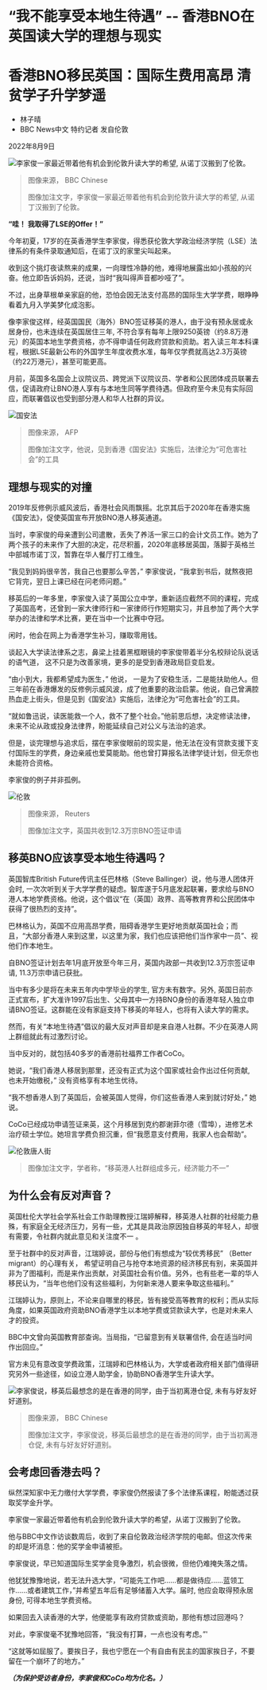 # “我不能享受本地生待遇” -- 香港BNO在英国读大学的理想与现实


#  香港BNO移民英国：国际生费用高昂 清贫学子升学梦遥

  * 林子晴 
  * BBC News中文 特约记者 发自伦敦 

2022年8月9日

![李家俊一家最近带着他有机会到伦敦升读大学的希望, 从诺丁汉搬到了伦敦。](_126210700_4363998b-4383-4f25-a74c-a5db3af551e1.jpg)

> 图像来源，  BBC Chinese
>
> 图像加注文字，李家俊一家最近带着他有机会到伦敦升读大学的希望, 从诺丁汉搬到了伦敦。

**“哇！ 我取得了LSE的Offer！”**

今年初夏，17岁的在英香港学生李家俊，得悉获伦敦大学政治经济学院（LSE）法律系的有条件录取通知后，在诺丁汉的家里尖叫起来。

收到这个挑灯夜读熬来的成果，一向理性冷静的他，难得地展露出如小孩般的兴奋。他立即告诉妈妈，还说，当时“我叫得声音都吵哑了”。

不过，出身草根单亲家庭的他，恐怕会因无法支付高昂的国际生大学学费，眼睁睁看着九月入学美梦化成泡影。

像李家俊这样，经英国国民（海外）BNO签证移英的港人，由于没有预永居或永居身份，也未连续在英国居住三年, 不符合享有每年上限9250英镑（约8.8万港元）的英国本地生学费资格，亦不得申请任何政府贷款和资助。若入读三年本科课程，根据LSE最新公布的外国学生年度收费水准，每年仅学费就高达2.3万英镑（约22万港元），甚至可能更高。

月前，英国多名国会上议院议员、跨党派下议院议员、学者和公民团体成员联署去信，促请政府让BNO港人享有与本地生同等学费待遇。但政府至今未见有实际回应，而联署倡议也受到部分港人和华人社群的异议。

![国安法](_126210702_ec5356a4-db3a-4657-8d15-fbbc7bb84719.jpg)

> 图像来源，  AFP
>
> 图像加注文字，他说，见到香港《国安法》实施后，法律沦为“可危害社会”的工具

##  理想与现实的对撞

2019年反修例示威风波后，香港社会风雨飘摇。北京其后于2020年在香港实施《国安法》，促使英国宣布开放BNO港人移英通道。

当时，李家俊的母亲遭到公司遣散，丢失了养活一家三口的会计文员工作。她为了两个孩子的未来作了大胆的决定，花尽积蓄，2020年底移居英国，落脚于英格兰中部城市诺丁汉，暂靠在华人餐厅打工维生。

“我见到妈妈很辛苦，我自己也要那么辛苦，” 李家俊说，“我拿到书后，就熬夜把它背完，翌日上课已经在问老师问题。”

移英后的一年多里，李家俊入读了英国公立中学，重新适应截然不同的课程，完成了英国高考，还曾到一家大律师行和一家律师行作短期实习，并且参加了两个大学举办的法律和学术比赛，更在当中一个比赛中夺冠。

闲时，他会在网上为香港学生补习，赚取零用钱。

谈起入大学读法律系之志，鼻梁上挂着黑框眼镜的李家俊带着半分名校辩论队说话的语气道， 这不只是为改善家境，更多的是受到香港政局巨变启发。

“由小到大，我都希望成为医生，” 他说， 一是为了安稳生活，二是能扶助他人。但三年前在香港爆发的反修例示威风波，成了他重要的政治启蒙。他说，自己曾满腔热血走上街头，但是见到《国安法》实施后，法律沦为“可危害社会”的工具。

“就如鲁迅说，读医能救一个人，救不了整个社会。”他前思后想，决定修读法律，未来不论从政或投身法律界，盼能延续自己对公义与法治的追求。

但是，谈完理想与追求后，摆在李家俊眼前的现实是，他无法在没有贷款支援下支付国际生的学费，身边亲戚也爱莫能助。他也曾打算报名法律学徒计划，但无奈也未能符合资格。

李家俊的例子并非孤例。

![伦敦](_126210707_4abd92ac-4e41-44d9-8072-891acdd342c7.jpg)

> 图像来源，  Reuters
>
> 图像加注文字，英国共收到12.3万宗BNO签证申请

##  移英BNO应该享受本地生待遇吗？

英国智库British Future传讯主任巴林格（Steve Ballinger）说，他与港人团体开会时, 一次次听到关于大学学费的疑虑。智库遂于5月底发起联署，要求给与BNO港人本地学费资格。他说，这个倡议“在（英国）政界、高等教育界和公民团体中获得了很热烈的支持”。

巴林格认为，英国不应用高昂学费，阻碍香港学生更好地贡献英国社会；而且，“大部分香港人来到这里，以这里为家，我们也应该把他们当作家中一员”、视他们作本地生。

自BNO签证计划去年1月底开放至今年三月，英国内政部一共收到12.3万宗签证申请, 11.3万宗申请已获批。

当中有多少是将在未来五年内中学毕业的学生, 官方未有数字。另外, 英国日前亦正式宣布，扩大准许1997后出生、父母其中一方持BNO身份的香港年轻人独立申请BNO签证。这群能在没有家庭支持下移英的年轻人，也将有入读大学的需求。

然而，有关“本地生待遇”倡议的最大反对声音却是来自港人社群。不少在英港人网上群组就此有过激烈讨论。

当中反对的，就包括40多岁的香港前社福界工作者CoCo。

她说，“我们香港人移居到那里，还没有正式为这个国家或社会作出过任何贡献, 也未开始缴税，” 没有资格享有本地生优待。

“我不想香港人到了英国后，会被英国人觉得，你们这些香港人来到就讨好处，” 她说。

CoCo已经成功申请签证来英，这个月移居到克约郡谢菲尔德（雪埠），进修艺术治疗硕士学位。她坦言学费负担沉重，但“我愿意支付费用，我家人也会帮助”。

![伦敦唐人街](_124176553_londonchinatown.jpg)

> 图像加注文字，学者称，“移英港人社群组成多元，经济能力不一”

##  为什么会有反对声音？

英国杜伦大学社会学系社会工作助理教授江瑞婷解释，移英港人社群的社经能力悬殊，有家庭全无经济压力，另有一些，尤其是具政治原因独自移英的年轻人，却很有需要，令社群内就此意见和关注度不一 。

至于社群中的反对声音，江瑞婷说，部份与他们有想成为“较优秀移民” （Better migrant）的心理有关， 希望证明自己与抢夺本地资源的经济移民有别，来英国并非为了图福利，而是来作出贡献，对英国社会有价值。另外，也有些老一辈的华人移民认为，“当年也他们没有这些福利，为何新来港人要来争取这些福利。”

江瑞婷认为，原则上，不论来自哪里的移民，皆有接受高等教育的权利；而从实际角度，如果英国政府资助BNO香港学生以本地学费或贷款读大学，也是对未来人才的投资。

BBC中文曾向英国教育部查询。当局指，“已留意到有关联署信件, 会在适当时间作出回应。”

官方未见有意改变学费政策，江瑞婷和巴林格认为，大学或者政府相关部门值得研究另外一些途径，如设立港人助学金，协助BNO香港学生升读大学。

![李家俊说，移英后最想念的是在香港的同学，由于当初离港仓促, 未有与好友好好道别。](_126210704_b8b56cd1-2b5c-49f9-88f7-8eb93b234b25.jpg)

> 图像来源，  BBC Chinese
>
> 图像加注文字，李家俊说，移英后最想念的是在香港的同学，由于当初离港仓促, 未有与好友好好道别。

##  会考虑回香港去吗？

纵然深知家中无力缴付大学学费，李家俊仍然报读了多个法律系课程，盼能透过获取奖学金升学。

李家俊一家最近带着他有机会到伦敦升读大学的希望，从诺丁汉搬到了伦敦。

他与BBC中文作访谈数周后，收到了来自伦敦政治经济学院的电邮。但这次传来的却是坏消息：他的奖学金申请被拒。

李家俊说，早已知道国际生奖学金竞争激烈，机会很微，但他仍难掩失落之情。

他犹犹豫豫地说，若无法升选大学，“可能先工作吧......都是做待应......蓝领工作......或者建筑工作，”并希望五年后有足够储蓄入大学。届时, 他应会取得预永居身份, 可得本地生学费资格。

如果回去入读香港的大学，他便能享有政府贷款或资助，那他有想过回港吗？

对此，李家俊毫不犹豫地回答，“我没有打算，一点也没有考虑。”'

“这就等如屈服了。要挨日子，我也宁愿在一个有自由有民主的国家挨日子，不要留在一个崩坏了的地方。”

_**（为保护受访者身份，李家俊和CoCo均为化名。）**_


